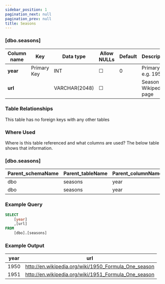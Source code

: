 ```yaml
---
sidebar_position: 1
pagination_next: null
pagination_prev: null
title: Seasons
---
```


### [dbo.seasons]
| Column name | Key | Data type | Allow NULLs | Default | Description |
| ------- | ------- | ------- | ------- | ------- | ------- |
| **year** |  Primary Key | INT | ☐ | 0 | Primary key e.g. 1950 | 
| **url** |  | VARCHAR(2048) | ☐ |  | Season Wikipedia page | 

### Table Relationships

This table has no foreign keys with any other tables

### Where Used
Where is this table referenced and what columns are used? The below table shows that information.

### [dbo.seasons]
| Parent_schemaName | Parent_tableName | Parent_columnName | Schema | table | column | constraint_name |
| ------- | ------- | ------- | ------- | ------- | ------- | ------- |
| dbo | seasons | year | dbo | driverNumbers | season | PK_driverNumbers_season | 
| dbo | seasons | year | dbo | races | year | FK_Races_Year | 

### Example Query

```sql
SELECT 
	[year]
    ,[url]
FROM 
	[dbo].[seasons]
```

### Example Output

|**year**|**url**|  
|---|---| 
|1950|http://en.wikipedia.org/wiki/1950_Formula_One_season| 
|1951|http://en.wikipedia.org/wiki/1951_Formula_One_season| 